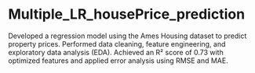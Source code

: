 # Multiple_LR_housePrice_prediction
Developed a regression model using the Ames Housing dataset to predict property prices. Performed data cleaning, feature engineering, and exploratory data analysis (EDA). Achieved an R² score of 0.73 with optimized features and applied error analysis using RMSE and MAE.
